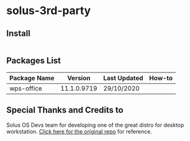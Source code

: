 # solus-3rd-party


## Install

```bash

```

## Packages List

| Package Name | Version | Last Updated | How-to |
|-|-|-|-|
| wps-office | 11.1.0.9719 | 29/10/2020 |  |



## Special Thanks and Credits to

Solus OS Devs team for developing one of the great distro for desktop workstation. [Click here for the original repo](https://github.com/solus-project/3rd-party) for reference.
